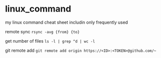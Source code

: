 # linux_command
my linux command cheat sheet includin only frequently used

remote sync
```rsync -avg {from} {to}```

get number of files
```ls -l | grep ^d | wc -l```

git remote add
```git remote add origin https://<ID>:<TOKEN>@github.com/~```
